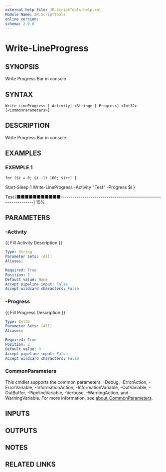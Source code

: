 ```yaml
---
external help file: JM.ScriptTools-help.xml
Module Name: JM.ScriptTools
online version:
schema: 2.0.0
---
```


# Write-LineProgress

## SYNOPSIS
Write Progress Bar in console

## SYNTAX

```
Write-LineProgress [-Activity] <String> [-Progress] <Int32> [<CommonParameters>]
```

## DESCRIPTION
Write Progress Bar in console

## EXAMPLES

### EXEMPLE 1
```
for ($i = 0; $i -lt 100; $i++) {
```

Start-Sleep 1
        Write-LineProgress -Activity "Test" -Progress $i
        }

Test \[■■■■■■■■■■■----------------------------------------------------------------\] 15%

## PARAMETERS

### -Activity
{{ Fill Activity Description }}

```yaml
Type: String
Parameter Sets: (All)
Aliases:

Required: True
Position: 1
Default value: None
Accept pipeline input: False
Accept wildcard characters: False
```

### -Progress
{{ Fill Progress Description }}

```yaml
Type: Int32
Parameter Sets: (All)
Aliases:

Required: True
Position: 2
Default value: 0
Accept pipeline input: False
Accept wildcard characters: False
```

### CommonParameters
This cmdlet supports the common parameters: -Debug, -ErrorAction, -ErrorVariable, -InformationAction, -InformationVariable, -OutVariable, -OutBuffer, -PipelineVariable, -Verbose, -WarningAction, and -WarningVariable. For more information, see [about_CommonParameters](http://go.microsoft.com/fwlink/?LinkID=113216).

## INPUTS

## OUTPUTS

## NOTES

## RELATED LINKS
